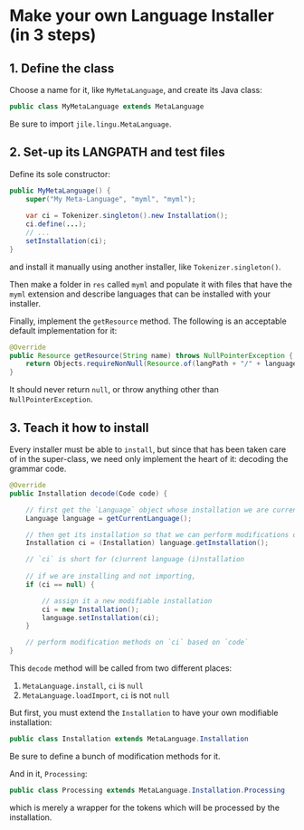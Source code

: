 # Make your own Language Installer (in 3 steps)

## 1. Define the class

Choose a name for it, like `MyMetaLanguage`, and create its Java class:

```java
public class MyMetaLanguage extends MetaLanguage
```

Be sure to import `jile.lingu.MetaLanguage`.

## 2. Set-up its LANGPATH and test files

Define its sole constructor:

```java
public MyMetaLanguage() {
    super("My Meta-Language", "myml", "myml");
    
    var ci = Tokenizer.singleton().new Installation();
    ci.define(...);
    // ...
    setInstallation(ci);
}
```

and install it manually using another installer, like `Tokenizer.singleton()`.

Then make a folder in `res` called `myml` and populate it with files that have the `myml` extension and describe languages that can be installed with your installer.

Finally, implement the `getResource` method. The following is an acceptable default implementation for it:

```java
@Override
public Resource getResource(String name) throws NullPointerException {
    return Objects.requireNonNull(Resource.of(langPath + "/" + languageName + "." + primaryExt));
}
```

It should never return `null`, or throw anything other than `NullPointerException`.

## 3. Teach it how to install

Every installer must be able to `install`, but since that has been taken care of in the super-class, we need only implement the heart of it: decoding the grammar code.

```java
@Override
public Installation decode(Code code) {

    // first get the `Language` object whose installation we are currently setting
    Language language = getCurrentLanguage();

    // then get its installation so that we can perform modifications on it
    Installation ci = (Installation) language.getInstallation();

    // `ci` is short for (c)urrent language (i)nstallation
    
    // if we are installing and not importing,
    if (ci == null) {

        // assign it a new modifiable installation
        ci = new Installation();
        language.setInstallation(ci);
    }

    // perform modification methods on `ci` based on `code`
}
```

This `decode` method will be called from two different places:

1. `MetaLanguage.install`, `ci` is `null`
2. `MetaLanguage.loadImport`, `ci` is not `null`

But first, you must extend the `Installation` to have your own modifiable installation:

```java
public class Installation extends MetaLanguage.Installation
```

Be sure to define a bunch of modification methods for it.

And in it, `Processing`:

```java
public class Processing extends MetaLanguage.Installation.Processing
```

which is merely a wrapper for the tokens which will be processed by the installation.
